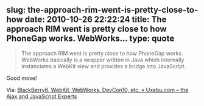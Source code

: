 slug: the-approach-rim-went-is-pretty-close-to-how
date: 2010-10-26 22:22:24
title: The approach RIM went is pretty close to how PhoneGap works. WebWorks...
type: quote
---

> The approach RIM went is pretty close to how PhoneGap works. WebWorks basically is a wrapper written in Java which internally instanciates a WebKit view and provides a bridge into JavaScript.

Good move!

 Via: [BlackBerry6, WebKit, WebWorks, DevCon10, etc. « Uxebu.com – the Ajax and JavaScript Experts](http://uxebu.com/blog/2010/10/25/blackberry6-webkit-webworks-devcon10-etc/)

